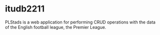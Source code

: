 # itudb2211
PLStads is a web application for performing CRUD operations with the data of the English football league, the Premier League.
